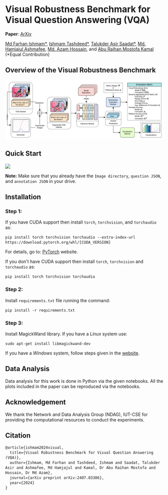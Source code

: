 # Visual Robustness Benchmark for Visual Question Answering (VQA)

**Paper**: [ArXiv](https://arxiv.org/abs/2407.03386)

[Md Farhan Ishmam*](https://cse.iutoic-dhaka.edu/profile/farhanishmam/), [Ishmam Tashdeed*](https://cse.iutoic-dhaka.edu/profile/ishmamtashdeed/), [Talukder Asir Saadat*](https://www.bubt.edu.bd/department/member_details/806), [Md. Hamjajul Ashmafee](https://cse.iutoic-dhaka.edu/profile/ashmafee/), [Md. Azam Hossain](https://cse.iutoic-dhaka.edu/profile/azam/), and [Abu Raihan Mostofa Kamal](https://cse.iutoic-dhaka.edu/profile/raihan-kamal/) (*Equal Contribution)

## Overview of the Visual Robustness Benchmark

![image](./assets/overview.png)

## Quick Start

[<img align="center" src="https://colab.research.google.com/assets/colab-badge.svg" />](https://colab.research.google.com/drive/1gTsUG5BNp3MPyQQS8L6qpBqpZD45E3Vp?usp=sharing)

**Note:** Make sure that you already have the `Image directory`, `question JSON`, and `annotation JSON` in your drive.

## Installation

### Step 1:
If you have CUDA support then install `torch`, `torchvision`, and `torchaudio` as:
```
pip install torch torchvision torchaudio --extra-index-url https://download.pytorch.org/whl/[CUDA_VERSION]
```
For details, go to: <a href="https://pytorch.org/get-started/locally/">PyTorch</a> website.

If you don't have CUDA support then install `torch`, `torchvision` and `torchaudio` as:
```
pip install torch torchvision torchaudio
```

### Step 2:
Install `requirements.txt` file running the command:
```
pip install -r requirements.txt
```

### Step 3:
Install MagickWand library. If you have a *Linux* system use:
```
sudo apt-get install libmagickwand-dev
```
If you have a *Windows* system, follow steps given in the <a href='https://docs.wand-py.org/en/latest/guide/install.html#install-imagemagick-on-windows:~:text=/opt/local-,Install%20ImageMagick%20on%20Windows,-%C2%B6'>website</a>.

## Data Analysis

Data analysis for this work is done in Python via the given notebooks. All the plots included in the paper can be reproduced via the notebooks.

## Acknowledgement

We thank the Network and Data Analysis Group (NDAG), IUT-CSE for providing the computational resources to conduct the experiments.

## Citation
```
@article{ishmam2024visual,
  title={Visual Robustness Benchmark for Visual Question Answering (VQA)},
  author={Ishmam, Md Farhan and Tashdeed, Ishmam and Saadat, Talukder Asir and Ashmafee, Md Hamjajul and Kamal, Dr Abu Raihan Mostofa and Hossain, Dr Md Azam},
  journal={arXiv preprint arXiv:2407.03386},
  year={2024}
}
```
